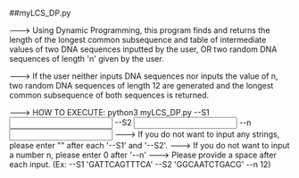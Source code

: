 ##myLCS_DP.py

---> Using Dynamic Programming, this program finds and returns the length of the longest common subsequence and table of intermediate values of two DNA sequences inputted by the user,
     OR two random DNA sequences of length 'n' given by the user.

---> If the user neither inputs DNA sequences nor inputs the value of n, two random DNA sequences of length 12 are generated 
     and the longest common subsequence of both sequences is returned.

---> HOW TO EXECUTE: python3 myLCS_DP.py --S1 <input first_string> --S2 <input second_string> --n <input integer n> 
---> If you do not want to input any strings, please enter "" after each '--S1' and '--S2'. 
---> If you do not want to input a number n, please enter 0 after '--n'
---> Please provide a space after each input. (Ex: --S1 'GATTCAGTTTCA'<SPACE> --S2 'GGCAATCTGACG'<SPACE> --n 12)
